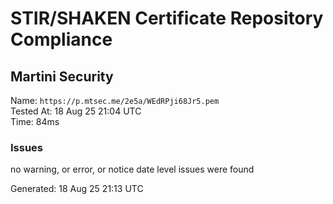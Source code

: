 # STIR/SHAKEN Certificate Repository Compliance

## Martini Security

Name: `https://p.mtsec.me/2e5a/WEdRPji68Jr5.pem`\
Tested At: 18 Aug 25 21:04 UTC\
Time: 84ms

### Issues

no warning, or error, or notice date level issues were found

Generated: 18 Aug 25 21:13 UTC